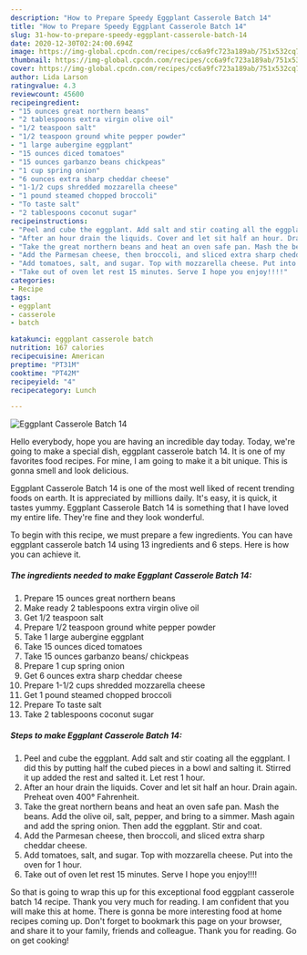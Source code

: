 ```yaml
---
description: "How to Prepare Speedy Eggplant Casserole Batch 14"
title: "How to Prepare Speedy Eggplant Casserole Batch 14"
slug: 31-how-to-prepare-speedy-eggplant-casserole-batch-14
date: 2020-12-30T02:24:00.694Z
image: https://img-global.cpcdn.com/recipes/cc6a9fc723a189ab/751x532cq70/eggplant-casserole-batch-14-recipe-main-photo.jpg
thumbnail: https://img-global.cpcdn.com/recipes/cc6a9fc723a189ab/751x532cq70/eggplant-casserole-batch-14-recipe-main-photo.jpg
cover: https://img-global.cpcdn.com/recipes/cc6a9fc723a189ab/751x532cq70/eggplant-casserole-batch-14-recipe-main-photo.jpg
author: Lida Larson
ratingvalue: 4.3
reviewcount: 45600
recipeingredient:
- "15 ounces great northern beans"
- "2 tablespoons extra virgin olive oil"
- "1/2 teaspoon salt"
- "1/2 teaspoon ground white pepper powder"
- "1 large aubergine eggplant"
- "15 ounces diced tomatoes"
- "15 ounces garbanzo beans chickpeas"
- "1 cup spring onion"
- "6 ounces extra sharp cheddar cheese"
- "1-1/2 cups shredded mozzarella cheese"
- "1 pound steamed chopped broccoli"
- "To taste salt"
- "2 tablespoons coconut sugar"
recipeinstructions:
- "Peel and cube the eggplant. Add salt and stir coating all the eggplant. I did this by putting half the cubed pieces in a bowl and salting it. Stirred it up added the rest and salted it. Let rest 1 hour."
- "After an hour drain the liquids. Cover and let sit half an hour. Drain again. Preheat oven 400° Fahrenheit."
- "Take the great northern beans and heat an oven safe pan. Mash the beans. Add the olive oil, salt, pepper, and bring to a simmer. Mash again and add the spring onion. Then add the eggplant. Stir and coat."
- "Add the Parmesan cheese, then broccoli, and sliced extra sharp cheddar cheese."
- "Add tomatoes, salt, and sugar. Top with mozzarella cheese. Put into the oven for 1 hour."
- "Take out of oven let rest 15 minutes. Serve I hope you enjoy!!!!"
categories:
- Recipe
tags:
- eggplant
- casserole
- batch

katakunci: eggplant casserole batch 
nutrition: 167 calories
recipecuisine: American
preptime: "PT31M"
cooktime: "PT42M"
recipeyield: "4"
recipecategory: Lunch

---
```



![Eggplant Casserole Batch 14](https://img-global.cpcdn.com/recipes/cc6a9fc723a189ab/751x532cq70/eggplant-casserole-batch-14-recipe-main-photo.jpg)

Hello everybody, hope you are having an incredible day today. Today, we're going to make a special dish, eggplant casserole batch 14. It is one of my favorites food recipes. For mine, I am going to make it a bit unique. This is gonna smell and look delicious.

Eggplant Casserole Batch 14 is one of the most well liked of recent trending foods on earth. It is appreciated by millions daily. It's easy, it is quick, it tastes yummy. Eggplant Casserole Batch 14 is something that I have loved my entire life. They're fine and they look wonderful.




To begin with this recipe, we must prepare a few ingredients. You can have eggplant casserole batch 14 using 13 ingredients and 6 steps. Here is how you can achieve it.

<!--inarticleads1-->

##### The ingredients needed to make Eggplant Casserole Batch 14:

1. Prepare 15 ounces great northern beans
1. Make ready 2 tablespoons extra virgin olive oil
1. Get 1/2 teaspoon salt
1. Prepare 1/2 teaspoon ground white pepper powder
1. Take 1 large aubergine eggplant
1. Take 15 ounces diced tomatoes
1. Take 15 ounces garbanzo beans/ chickpeas
1. Prepare 1 cup spring onion
1. Get 6 ounces extra sharp cheddar cheese
1. Prepare 1-1/2 cups shredded mozzarella cheese
1. Get 1 pound steamed chopped broccoli
1. Prepare To taste salt
1. Take 2 tablespoons coconut sugar




<!--inarticleads2-->

##### Steps to make Eggplant Casserole Batch 14:

1. Peel and cube the eggplant. Add salt and stir coating all the eggplant. I did this by putting half the cubed pieces in a bowl and salting it. Stirred it up added the rest and salted it. Let rest 1 hour.
1. After an hour drain the liquids. Cover and let sit half an hour. Drain again. Preheat oven 400° Fahrenheit.
1. Take the great northern beans and heat an oven safe pan. Mash the beans. Add the olive oil, salt, pepper, and bring to a simmer. Mash again and add the spring onion. Then add the eggplant. Stir and coat.
1. Add the Parmesan cheese, then broccoli, and sliced extra sharp cheddar cheese.
1. Add tomatoes, salt, and sugar. Top with mozzarella cheese. Put into the oven for 1 hour.
1. Take out of oven let rest 15 minutes. Serve I hope you enjoy!!!!




So that is going to wrap this up for this exceptional food eggplant casserole batch 14 recipe. Thank you very much for reading. I am confident that you will make this at home. There is gonna be more interesting food at home recipes coming up. Don't forget to bookmark this page on your browser, and share it to your family, friends and colleague. Thank you for reading. Go on get cooking!
